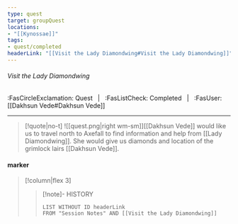 ```yaml
---
type: quest
target: groupQuest
locations:
- "[[Kynossae]]"
tags:
- quest/completed
headerLink: "[[Visit the Lady Diamondwing#Visit the Lady Diamondwing]]"
---
```

###### Visit the Lady Diamondwing
<span class="sub2">:FasCircleExclamation: Quest &nbsp; | &nbsp; :FasListCheck: Completed &nbsp; | &nbsp; :FasUser: [[Dakhsun Vede#Dakhsun Vede]]</span>
___

> [!quote|no-t]
>![[quest.png|right wm-sm]][[Dakhsun Vede]] would like us to travel north to Axefall to find information and help from [[Lady Diamondwing]].  She would give us diamonds and location of the grimlock lairs [[Dakhsun Vede]].

#### marker
> [!column|flex 3]
>>[!note]- HISTORY
>>```dataview
>>LIST WITHOUT ID headerLink
>>FROM "Session Notes" AND [[Visit the Lady Diamondwing]]

